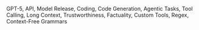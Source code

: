 GPT-5, API, Model Release, Coding, Code Generation, Agentic Tasks, Tool Calling, Long Context, Trustworthiness, Factuality, Custom Tools, Regex, Context-Free Grammars
